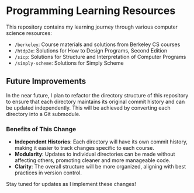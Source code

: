# Programming Learning Resources

This repository contains my learning journey through various computer science resources:

- `/berkeley`: Course materials and solutions from Berkeley CS courses
- `/htdp2e`: Solutions for How to Design Programs, Second Edition
- `/sicp`: Solutions for Structure and Interpretation of Computer Programs 
- `/simply-scheme`: Solutions for Simply Scheme

## Future Improvements

In the near future, I plan to refactor the directory structure of this repository to ensure that each directory maintains its original commit history and can be updated independently. This will be achieved by converting each directory into a Git submodule. 

### Benefits of This Change
- **Independent Histories**: Each directory will have its own commit history, making it easier to track changes specific to each course.
- **Modularity**: Updates to individual directories can be made without affecting others, promoting cleaner and more manageable code.
- **Clarity**: The overall structure will be more organized, aligning with best practices in version control.

Stay tuned for updates as I implement these changes!
